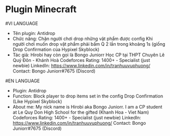 # Plugin Minecraft

#VI LANGUAGE
* Tên plugin: Antidrop
* Chức năng: 
  Chặn người chơi drop những vật phẩm được config
  Khi người chơi muốn drop vật phẩm phải bấm Q 2 lần trong khoảng 1s (giống Drop Confirmation của Hypixel Skyblock)
* Tác giả:
  Hirobi hay còn gọi là Bongo Juniorr
  Học CP tại THPT Chuyên Lê Quý Đôn - Khánh Hoà
  Codeforces Rating: 1400+ - Specialist (just newbie)
  LinkedIn: https://www.linkedin.com/in/tranhuuvuphuong/
  Contact: Bongo Juniorr#7675 (Discord)

#EN LANGUAGE
* Plugin: Antidrop
* Function:
  Block player to drop items set in the config
  Drop Confirmation (Like Hypixel Skyblock)
* About me:
  My nick name is Hirobi aka Bongo Juniorr.
  I am a CP student at Le Quy Don High School for the gifted (Khanh Hoa - Viet Nam)
  Codeforces Rating: 1400+ - Specialist (just newbie)
  LinkedIn: https://www.linkedin.com/in/tranhuuvuphuong/
  Contact: Bongo Juniorr#7675 (Discord)

